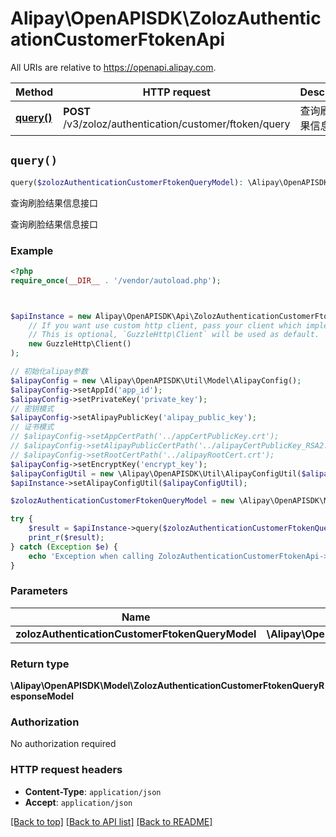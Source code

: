 # Alipay\OpenAPISDK\ZolozAuthenticationCustomerFtokenApi

All URIs are relative to https://openapi.alipay.com.

Method | HTTP request | Description
------------- | ------------- | -------------
[**query()**](ZolozAuthenticationCustomerFtokenApi.md#query) | **POST** /v3/zoloz/authentication/customer/ftoken/query | 查询刷脸结果信息接口


## `query()`

```php
query($zolozAuthenticationCustomerFtokenQueryModel): \Alipay\OpenAPISDK\Model\ZolozAuthenticationCustomerFtokenQueryResponseModel
```

查询刷脸结果信息接口

查询刷脸结果信息接口

### Example

```php
<?php
require_once(__DIR__ . '/vendor/autoload.php');



$apiInstance = new Alipay\OpenAPISDK\Api\ZolozAuthenticationCustomerFtokenApi(
    // If you want use custom http client, pass your client which implements `GuzzleHttp\ClientInterface`.
    // This is optional, `GuzzleHttp\Client` will be used as default.
    new GuzzleHttp\Client()
);

// 初始化alipay参数
$alipayConfig = new \Alipay\OpenAPISDK\Util\Model\AlipayConfig();
$alipayConfig->setAppId('app_id');
$alipayConfig->setPrivateKey('private_key');
// 密钥模式
$alipayConfig->setAlipayPublicKey('alipay_public_key');
// 证书模式
// $alipayConfig->setAppCertPath('../appCertPublicKey.crt');
// $alipayConfig->setAlipayPublicCertPath('../alipayCertPublicKey_RSA2.crt');
// $alipayConfig->setRootCertPath('../alipayRootCert.crt');
$alipayConfig->setEncryptKey('encrypt_key');
$alipayConfigUtil = new \Alipay\OpenAPISDK\Util\AlipayConfigUtil($alipayConfig);
$apiInstance->setAlipayConfigUtil($alipayConfigUtil);

$zolozAuthenticationCustomerFtokenQueryModel = new \Alipay\OpenAPISDK\Model\ZolozAuthenticationCustomerFtokenQueryModel(); // \Alipay\OpenAPISDK\Model\ZolozAuthenticationCustomerFtokenQueryModel

try {
    $result = $apiInstance->query($zolozAuthenticationCustomerFtokenQueryModel);
    print_r($result);
} catch (Exception $e) {
    echo 'Exception when calling ZolozAuthenticationCustomerFtokenApi->query: ', $e->getMessage(), PHP_EOL;
}
```

### Parameters

Name | Type | Description  | Notes
------------- | ------------- | ------------- | -------------
 **zolozAuthenticationCustomerFtokenQueryModel** | **\Alipay\OpenAPISDK\Model\ZolozAuthenticationCustomerFtokenQueryModel**|  | [optional]

### Return type

**\Alipay\OpenAPISDK\Model\ZolozAuthenticationCustomerFtokenQueryResponseModel**

### Authorization

No authorization required

### HTTP request headers

- **Content-Type**: `application/json`
- **Accept**: `application/json`

[[Back to top]](#) [[Back to API list]](../../README.md#api-endpoints)
[[Back to README]](../../README.md)
